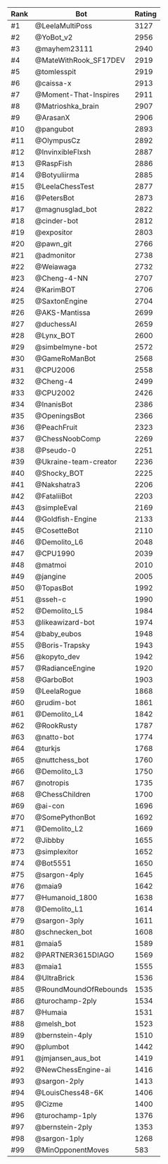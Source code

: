 Rank|Bot|Rating
---|---|---
#1|@LeelaMultiPoss|3127
#2|@YoBot_v2|2956
#3|@mayhem23111|2940
#4|@MateWithRook_SF17DEV|2919
#5|@tomlesspit|2919
#6|@caissa-x|2913
#7|@Moment-That-Inspires|2911
#8|@Matrioshka_brain|2907
#9|@ArasanX|2906
#10|@pangubot|2893
#11|@OlympusCz|2892
#12|@InvinxibleFlxsh|2887
#13|@RaspFish|2886
#14|@Botyuliirma|2885
#15|@LeelaChessTest|2877
#16|@PetersBot|2873
#17|@magnusglad_bot|2822
#18|@cinder-bot|2812
#19|@expositor|2803
#20|@pawn_git|2766
#21|@admonitor|2738
#22|@Weiawaga|2732
#23|@Cheng-4-NN|2707
#24|@KarimBOT|2706
#25|@SaxtonEngine|2704
#26|@AKS-Mantissa|2699
#27|@duchessAI|2659
#28|@Lynx_BOT|2600
#29|@simbelmyne-bot|2572
#30|@GameRoManBot|2568
#31|@CPU2006|2558
#32|@Cheng-4|2499
#33|@CPU2002|2426
#34|@InanisBot|2386
#35|@OpeningsBot|2366
#36|@PeachFruit|2323
#37|@ChessNoobComp|2269
#38|@Pseudo-0|2251
#39|@Ukraine-team-creator|2236
#40|@Shocky_BOT|2225
#41|@Nakshatra3|2206
#42|@FataliiBot|2203
#43|@simpleEval|2169
#44|@Goldfish-Engine|2133
#45|@CosetteBot|2110
#46|@Demolito_L6|2048
#47|@CPU1990|2039
#48|@matmoi|2010
#49|@jangine|2005
#50|@TopasBot|1992
#51|@sseh-c|1990
#52|@Demolito_L5|1984
#53|@likeawizard-bot|1974
#54|@baby_eubos|1948
#55|@Boris-Trapsky|1943
#56|@kopyto_dev|1942
#57|@RadianceEngine|1920
#58|@GarboBot|1903
#59|@LeelaRogue|1868
#60|@rudim-bot|1861
#61|@Demolito_L4|1842
#62|@RookRusty|1787
#63|@natto-bot|1774
#64|@turkjs|1768
#65|@nuttchess_bot|1760
#66|@Demolito_L3|1750
#67|@notropis|1735
#68|@ChessChildren|1700
#69|@ai-con|1696
#70|@SomePythonBot|1692
#71|@Demolito_L2|1669
#72|@Jibbby|1655
#73|@simplexitor|1652
#74|@Bot5551|1650
#75|@sargon-4ply|1645
#76|@maia9|1642
#77|@Humanoid_1800|1638
#78|@Demolito_L1|1614
#79|@sargon-3ply|1611
#80|@schnecken_bot|1608
#81|@maia5|1589
#82|@PARTNER3615DIAGO|1569
#83|@maia1|1555
#84|@UltraBrick|1536
#85|@RoundMoundOfRebounds|1535
#86|@turochamp-2ply|1534
#87|@Humaia|1531
#88|@melsh_bot|1523
#89|@bernstein-4ply|1510
#90|@plumbot|1442
#91|@jmjansen_aus_bot|1419
#92|@NewChessEngine-ai|1416
#93|@sargon-2ply|1413
#94|@LouisChess48-6K|1406
#95|@Cizme|1400
#96|@turochamp-1ply|1376
#97|@bernstein-2ply|1353
#98|@sargon-1ply|1268
#99|@MinOpponentMoves|583

